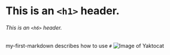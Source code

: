 # This is an `<h1>` header.

###### This is an `<h6>` header.

my-first-markdown describes how to use `#`
![Image of Yaktocat](https://octodex.github.com/images/yaktocat.png)
